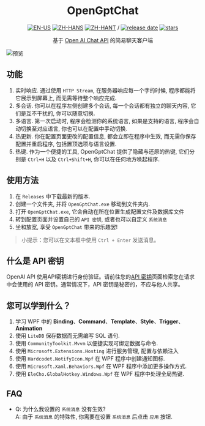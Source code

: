 <div align=center>

# OpenGptChat 

[![EN-US](https://img.shields.io/badge/EN-US-blue)](README.md) [![ZH-HANS](https://img.shields.io/badge/中文-简体-red)](README_ZH-HANS.md) [![ZH-HANT](https://img.shields.io/badge/中文-繁体-red)](README_ZH-HANT.md) / [![release date](https://img.shields.io/github/release-date/SlimeNull/OpenGptChat)](https://github.com/SlimeNull/OpenGptChat/releases) [![stars](https://img.shields.io/github/stars/SlimeNull/OpenGptChat?style=flat)](https://github.com/SlimeNull/OpenGptChat/pulse)

基于 [Open AI Chat API](https://platform.openai.com/docs/guides/chat) 的简易聊天客户端

</div>

![预览](assets/preview2.png)

## 功能

1. 实时响应. 通过使用 `HTTP Stream`, 在服务器响应每一个字的时候, 程序都能将它展示到屏幕上, 而无需等待整个响应完成.
2. 多会话. 你可以在程序左侧创建多个会话, 每一个会话都有独立的聊天内容, 它们是互不干扰的, 你可以随意切换.
3. 多语言. 第一次启动时, 程序会检测你的系统语言, 如果是支持的语言, 程序会自动切换至对应语言, 你也可以在配置中手动切换.
4. 热更新. 你在配置页面更改的配置信息, 都会立即在程序中生效, 而无需你保存配置并重启程序, 包括置顶选项与语言设置.
5. 热键. 作为一个便捷的工具, OpenGptChat 提供了隐藏与还原的热键, 它们分别是 `Ctrl+H` 以及 `Ctrl+Shift+H`, 你可以在任何地方唤起程序.

## 使用方法

1. 在 `Releases` 中下载最新的版本.
2. 创建一个文件夹, 并将 `OpenGptChat.exe` 移动到文件夹内.
3. 打开 `OpenGptChat.exe`, 它会自动在所在位置生成配置文件及数据库文件
4. 转到配置页面并设置自己的 `API 密钥`, 或者也可以自定义 `系统消息`
5. 坐和放宽, 享受 `OpenGptChat` 带来的乐趣罢!

> 小提示：您可以在文本框中使用 `Ctrl + Enter` 发送消息。

## 什么是 API 密钥

OpenAI API 使用API密钥进行身份验证。请前往您的[API 密钥](https://platform.openai.com/account/api-keys)页面检索您在请求中会使用的 API 密钥。通常情况下，API 密钥是秘密的，不应与他人共享。

## 您可以学到什么？

1. 学习 WPF 中的 **Binding**、**Command**、**Template**、**Style**、**Trigger**、**Animation**
2. 使用 `LiteDB` 保存数据而无需编写 SQL 语句.
3. 使用 `CommunityToolkit.Mvvm` 以便捷实现可绑定数据与命令.
4. 使用 `Microsoft.Extensions.Hosting` 进行服务管理, 配置与依赖注入
5. 使用 `Hardcodet.NotifyIcon.Wpf` 在 WPF 程序中创建通知图标.
6. 使用 `Microsoft.Xaml.Behaviors.Wpf` 在 WPF 程序中添加更多操作方式.
7. 使用 `EleCho.GlobalHotkey.Windows.Wpf` 在 WPF 程序中处理全局热键.

## FAQ

- Q: 为什么我设置的 `系统消息` 没有生效? \
  A: 由于 `系统消息` 的特殊性, 你需要在设置 `系统消息` 后点击 `应用` 按钮.